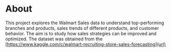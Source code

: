 # About

This project explores the Walmart Sales data to understand top-performing branches and products, sales trends of different products, and customer behavior. The aim is to study how sales strategies can be improved and optimized. The dataset was obtained from the [https://www.kaggle.com/c/walmart-recruiting-store-sales-forecasting](url)
